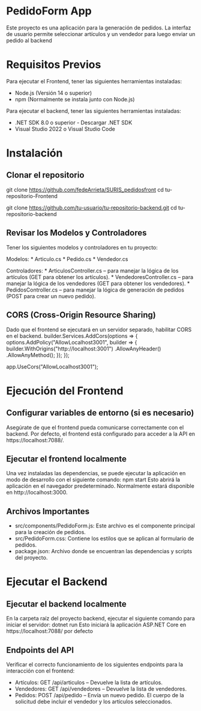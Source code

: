# PedidoForm App

Este proyecto es una aplicación para la generación de pedidos. 
La interfaz de usuario permite seleccionar artículos y un vendedor para luego enviar un pedido al backend

# Requisitos Previos

Para ejecutar el Frontend, tener las siguientes herramientas instaladas:
* Node.js (Versión 14 o superior)
* npm (Normalmente se instala junto con Node.js)

Para ejecutar el backend, tener las siguientes herramientas instaladas:
* .NET SDK 8.0 o superior - Descargar .NET SDK
* Visual Studio 2022 o Visual Studio Code 

# Instalación

## Clonar el repositorio
git clone https://github.com/fedeArrieta/SURIS_pedidosfront
cd tu-repositorio-Frontend

git clone https://github.com/tu-usuario/tu-repositorio-backend.git
cd tu-repositorio-backend

## Revisar los Modelos y Controladores 

Tener los siguientes modelos y controladores en tu proyecto:

Modelos:
    * Articulo.cs
    * Pedido.cs
    * Vendedor.cs

Controladores:
    * ArticulosController.cs – para manejar la lógica de los artículos (GET para obtener los artículos).
    * VendedoresController.cs – para manejar la lógica de los vendedores (GET para obtener los vendedores).
    * PedidosController.cs – para manejar la lógica de generación de pedidos (POST para crear un nuevo pedido).

## CORS (Cross-Origin Resource Sharing) 

Dado que el frontend se ejecutará en un servidor separado, habilitar CORS en el backend.
builder.Services.AddCors(options =>
{
    options.AddPolicy("AllowLocalhost3001",
        builder =>
        {
            builder.WithOrigins("http://localhost:3001")
                   .AllowAnyHeader()
                   .AllowAnyMethod();
        });
});

app.UseCors("AllowLocalhost3001");

# Ejecución del Frontend

## Configurar variables de entorno (si es necesario) 

Asegúrate de que el frontend pueda comunicarse correctamente con el backend. 
Por defecto, el frontend está configurado para acceder a la API en https://localhost:7088/.

## Ejecutar el frontend localmente 

Una vez instaladas las dependencias, se puede ejecutar la aplicación en modo de desarrollo con el siguiente comando:
npm start
Esto abrirá la aplicación en el  navegador predeterminado. Normalmente estará disponible en http://localhost:3000.

## Archivos Importantes 

* src/components/PedidoForm.js: Este archivo es el componente principal para la creación de pedidos.
* src/PedidoForm.css: Contiene los estilos que se aplican al formulario de pedidos.
* package.json: Archivo donde se encuentran las dependencias y scripts del proyecto.

# Ejecutar el Backend

## Ejecutar el backend localmente 

En la carpeta raíz del proyecto backend, ejecutar el siguiente comando para iniciar el servidor:
dotnet run
Esto iniciará la aplicación ASP.NET Core en https://localhost:7088/ por defecto

## Endpoints del API 

Verificar el correcto funcionamiento de los siguientes endpoints para la interacción con el frontend:

* Artículos: GET /api/articulos – Devuelve la lista de artículos.
* Vendedores: GET /api/vendedores – Devuelve la lista de vendedores.
* Pedidos: POST /api/pedido – Envía un nuevo pedido. El cuerpo de la solicitud debe incluir el vendedor y los artículos seleccionados.

